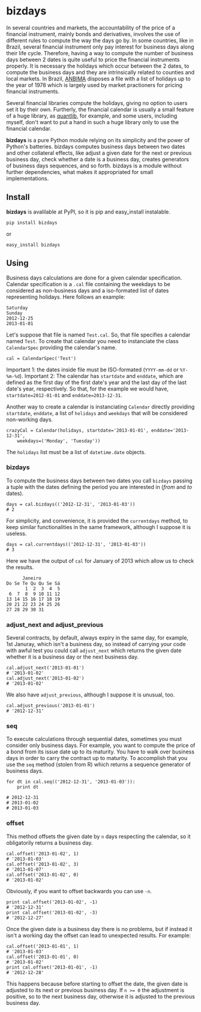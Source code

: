 # bizdays

In several countries and markets, the accountability of the price of a financial
instrument, mainly bonds and derivatives, involves the use of different
rules to compute the way the days go by.
In some countries, like in Brazil, several financial instrument only pay interest for business days along their life cycle.
Therefore, having a way to compute the number of business days between 2 dates is quite useful to price the financial instruments properly.
It is necessary the holidays which occur between the 2 dates, to compute the business days and they are intrinsically related to counties and local markets.
In Brazil, [ANBIMA](www.anbima.com.br) disposes a file with a list of holidays up to the year of 1978 which is largely used by market practioners for pricing financial instruments.
<!-- Usually you have a list with the holidays and all you want
is to find out the number of business days between two dates, nothing more. 
It is necessary for pricing properly the financial instrument. -->
Several financial libraries compute the holidays, giving no option to users set it by their own.
Furtherly, the financial calendar is usually a small feature of a huge library, as [quantlib](quantlib.org), for example, and some users, including myself, don't want to put a hand in such a huge library only to use the financial calendar.

**bizdays** is a pure Python module relying on its simplicity and the
power of Python's batteries.
bizdays computes business days between two dates and
other collateral effects, like adjust a given date for the next or previous
business day, check whether a date is a business day, creates generators of
business days sequences, and so forth.
bizdays is a module without further dependencies, what makes it appropriated for small implementations.

## Install

**bizdays** is avalilable at PyPI, so it is pip and easy_install instalable.

	pip install bizdays

or

	easy_install bizdays

## Using

Business days calculations are done for a given calendar specification. Calendar specification is a `.cal` file containing the weekdays to be
considered as non-business days and a iso-formated list of dates representing
holidays. Here follows an example:

	Saturday
	Sunday
	2012-12-25
	2013-01-01

Let's suppose that file is named `Test.cal`.
So, that file specifies a calendar named `Test`.
To create that calendar you need to instanciate the class `CalendarSpec` providing the calendar's name.

	cal = CalendarSpec('Test')

Important 1: the dates inside file must be ISO-formated (`YYYY-mm-dd` or `%Y-%m-%d`). 
Important 2: The calendar has `startdate` and `enddate`, which are defined as the first day of the first date's year and the last day of the last date's year, respectively. So that, for the example we would have, `startdate=2012-01-01` and `enddate=2013-12-31`.

Another way to create a calendar is instanciating `Calendar` directly providing `startdate`, `enddate`, a list of `holidays` and `weekdays` that will be considered non-working days.

	crazyCal = Calendar(holidays, startdate='2013-01-01', enddate='2013-12-31',
		weekdays=('Monday', 'Tuesday'))

The `holidays` list must be a list of `datetime.date` objects.

### bizdays

To compute the business days between two dates you call `bizdays` passing a tuple with the dates defining the period you are interested in (*from* and *to* dates).

	days = cal.bizdays(('2012-12-31', '2013-01-03'))
	# 2

For simplicity, and convenience, it is provided the `currentdays` method, to keep similar functionalities in the same framework, although I suppose it is useless.

	days = cal.currentdays(('2012-12-31', '2013-01-03'))
	# 3

Here we have the output of `cal` for January of 2013 which allow us to check the results.

	      Janeiro       
	Do Se Te Qu Qu Se Sá
	       1  2  3  4  5
	 6  7  8  9 10 11 12
	13 14 15 16 17 18 19
	20 21 22 23 24 25 26
	27 28 29 30 31      

### adjust_next and adjust_previous

Several contracts, by default, always expiry in the same day, for example, 1st Januray, which isn't a business day, so instead of carrying your code
with awful test you could call `adjust_next` which returns the given date
whether it is a business day or the next business day.

	cal.adjust_next('2013-01-01')
	# '2013-01-02'
	cal.adjust_next('2013-01-02')
	# '2013-01-02'

We also have `adjust_previous`, although I suppose it is unusual, too.

	cal.adjust_previous('2013-01-01')
	# '2012-12-31'

### seq

To execute calculations through sequential dates, sometimes you must consider only business days.
For example, you want to compute the price of a bond from its issue date up to its maturity.
You have to walk over business days in order to carry the contract up to maturity.
To accomplish that you use the `seq` method (stolen from R) which returns a sequence generator of business days.

	for dt in cal.seq(('2012-12-31', '2013-01-03')):
	    print dt
			
	# 2012-12-31
	# 2013-01-02
	# 2013-01-03

### offset

This method offsets the given date by `n` days respecting the calendar, so it obligatorily returns a business day.

	cal.offset('2013-01-02', 1)
	# '2013-01-03'
	cal.offset('2013-01-02', 3)
	# '2013-01-07'
	cal.offset('2013-01-02', 0)
	# '2013-01-02'

Obviously, if you want to offset backwards you can use `-n`.

	print cal.offset('2013-01-02', -1)
	# '2012-12-31'
	print cal.offset('2013-01-02', -3)
	# '2012-12-27'

Once the given date is a business day there is no problems, but if instead it isn't a working day the offset can lead to unexpected results. For example:

	cal.offset('2013-01-01', 1)
	# '2013-01-03'
	cal.offset('2013-01-01', 0)
	# '2013-01-02'
	print cal.offset('2013-01-01', -1)
	# '2012-12-28'

This happens because before starting to offset the date, the given date is adjusted to its next or previous business day. If `n >= 0` the adjustment is positive, so to the next business day, otherwise it is adjusted to the previous business day.

